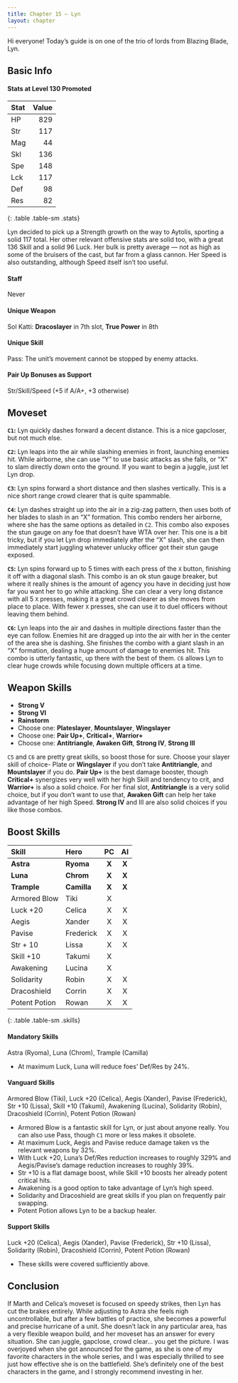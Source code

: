 ```yaml
---
title: Chapter 15 — Lyn
layout: chapter
---
```


Hi everyone! Today’s guide is on one of the trio of lords from Blazing Blade, Lyn.

## Basic Info

#### Stats at Level 130 Promoted

| Stat | Value |
| :--- | ----: |
| HP   |   829 |
| Str  |   117 |
| Mag  |    44 |
| Skl  |   136 |
| Spe  |   148 |
| Lck  |   117 |
| Def  |    98 |
| Res  |    82 |
{: .table .table-sm .stats}

Lyn decided to pick up a Strength growth on the way to Aytolis, sporting a solid 117 total. Her other relevant offensive stats are solid too, with a great 136 Skill and a solid 96 Luck. Her bulk is pretty average — not as high as some of the bruisers of the cast, but far from a glass cannon. Her Speed is also outstanding, although Speed itself isn’t too useful.

#### Staff

Never

#### Unique Weapon

Sol Katti: **Dracoslayer** in 7th slot, **True Power** in 8th

#### Unique Skill

Pass: The unit’s movement cannot be stopped by enemy attacks.

#### Pair Up Bonuses as Support

Str/Skill/Speed (+5 if A/A+, +3 otherwise)

## Moveset

**`C1`:** Lyn quickly dashes forward a decent distance. This is a nice gapcloser, but not much else.

**`C2`:** Lyn leaps into the air while slashing enemies in front, launching enemies hit. While airborne, she can use “Y” to use basic attacks as she falls, or “X” to slam directly down onto the ground. If you want to begin a juggle, just let Lyn drop.

**`C3`:** Lyn spins forward a short distance and then slashes vertically. This is a nice short range crowd clearer that is quite spammable.

**`C4`:** Lyn dashes straight up into the air in a zig-zag pattern, then uses both of her blades to slash in an “X” formation. This combo renders her airborne, where she has the same options as detailed in `C2`. This combo also exposes the stun gauge on any foe that doesn’t have WTA over her. This one is a bit tricky, but if you let Lyn drop immediately after the “X” slash, she can then immediately start juggling whatever unlucky officer got their stun gauge exposed.

**`C5`:** Lyn spins forward up to 5 times with each press of the `X` button, finishing it off with a diagonal slash. This combo is an ok stun gauge breaker, but where it really shines is the amount of agency you have in deciding just how far you want her to go while attacking. She can clear a very long distance with all 5 `X` presses, making it a great crowd clearer as she moves from place to place. With fewer `X` presses, she can use it to duel officers without leaving them behind.

**`C6`:** Lyn leaps into the air and dashes in multiple directions faster than the eye can follow. Enemies hit are dragged up into the air with her in the center of the area she is dashing. She finishes the combo with a giant slash in an “X” formation, dealing a huge amount of damage to enemies hit. This combo is utterly fantastic, up there with the best of them. `C6` allows Lyn to clear huge crowds while focusing down multiple officers at a time.

## Weapon Skills

- **Strong V**
- **Strong VI**
- **Rainstorm**
- Choose one: **Plateslayer**, **Mountslayer**, **Wingslayer**
- Choose one: **Pair Up+**, **Critical+**, **Warrior+**
- Choose one: **Antitriangle**, **Awaken Gift**, **Strong IV**, **Strong III**

`C5` and `C6` are pretty great skills, so boost those for sure. Choose your slayer skill of choice- Plate or **Wingslayer** if you don’t take **Antitriangle**, and **Mountslayer** if you do. **Pair Up+** is the best damage booster, though **Critical+** synergizes very well with her high Skill and tendency to crit, and **Warrior+** is also a solid choice. For her final slot, **Antitriangle** is a very solid choice, but if you don’t want to use that, **Awaken Gift** can help her take advantage of her high Speed. **Strong IV** and III are also solid choices if you like those combos.

## Boost Skills

| Skill          | Hero        |  PC   |  AI   |
| :------------- | :---------- | :---: | :---: |
| **Astra**      | **Ryoma**   | **X** | **X** |
| **Luna**       | **Chrom**   | **X** | **X** |
| **Trample**    | **Camilla** | **X** | **X** |
| Armored Blow   | Tiki        |   X   |       |
| Luck +20       | Celica      |   X   |   X   |
| Aegis          | Xander      |   X   |   X   |
| Pavise         | Frederick   |   X   |   X   |
| Str + 10       | Lissa       |   X   |   X   |
| Skill +10      | Takumi      |   X   |       |
| Awakening      | Lucina      |   X   |       |
| Solidarity     | Robin       |   X   |   X   |
| Dracoshield    | Corrin      |   X   |   X   |
| Potent Potion  | Rowan       |   X   |   X   |
{: .table .table-sm .skills}

#### Mandatory Skills

Astra (Ryoma), Luna (Chrom), Trample (Camilla)

- At maximum Luck, Luna will reduce foes’ Def/Res by 24%.

#### Vanguard Skills

Armored Blow (Tiki), Luck +20 (Celica), Aegis (Xander), Pavise (Frederick), Str +10 (Lissa), Skill +10 (Takumi), Awakening (Lucina), Solidarity (Robin), Dracoshield (Corrin), Potent Potion (Rowan)

- Armored Blow is a fantastic skill for Lyn, or just about anyone really. You can also use Pass, though `C1` more or less makes it obsolete.
- At maximum Luck, Aegis and Pavise reduce damage taken vs the relevant weapons by 32%.
- With Luck +20, Luna’s Def/Res reduction increases to roughly 329% and Aegis/Pavise’s damage reduction increases to roughly 39%.
- Str +10 is a flat damage boost, while Skill +10 boosts her already potent critical hits.
- Awakening is a good option to take advantage of Lyn’s high speed.
- Solidarity and Dracoshield are great skills if you plan on frequently pair swapping.
- Potent Potion allows Lyn to be a backup healer.

#### Support Skills

Luck +20 (Celica), Aegis (Xander), Pavise (Frederick), Str +10 (Lissa), Solidarity (Robin), Dracoshield (Corrin), Potent Potion (Rowan)

- These skills were covered sufficiently above.

## Conclusion

If Marth and Celica’s moveset is focused on speedy strikes, then Lyn has cut the brakes entirely. While adjusting to Astra she feels nigh uncontrollable, but after a few battles of practice, she becomes a powerful and precise hurricane of a unit. She doesn’t lack in any particular area, has a very flexible weapon build, and her moveset has an answer for every situation. She can juggle, gapclose, crowd clear… you get the picture. I was overjoyed when she got announced for the game, as she is one of my favorite characters in the whole series, and I was especially thrilled to see just how effective she is on the battlefield. She’s definitely one of the best characters in the game, and I strongly recommend investing in her.

